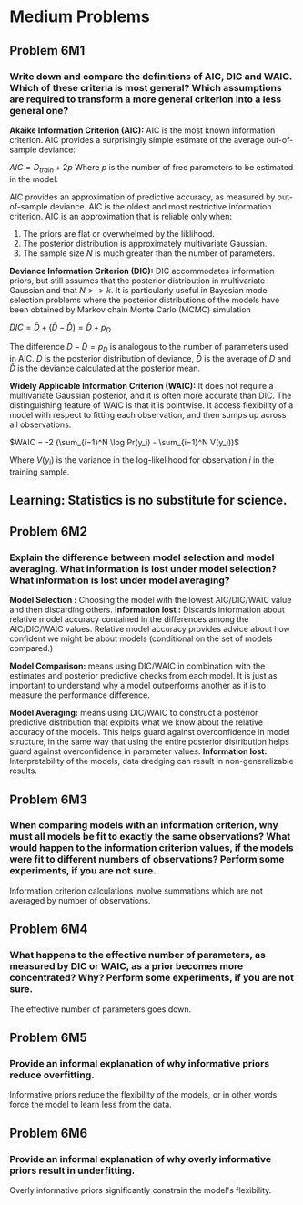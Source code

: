 # Medium Problems

## Problem 6M1  

### Write down and compare the definitions of AIC, DIC and WAIC. Which of these criteria is most general? Which assumptions are required to transform a more general criterion into a less general one?

**Akaike Information Criterion (AIC):** AIC is the most known information criterion. AIC provides a surprisingly simple estimate of the average out-of-sample deviance:

$AIC = D_{train} + 2p$
Where $p$ is the number of free parameters to be estimated in the model.

AIC provides an approximation of predictive accuracy, as measured by out-of-sample deviance. AIC is the oldest and most restrictive information criterion. AIC is an approximation that is reliable only when:

1. The priors are flat or overwhelmed by the liklihood.
2. The posterior distribution is approximately multivariate Gaussian.
3. The sample size $N$ is much greater than the number of parameters.

**Deviance Information Criterion (DIC):** DIC accommodates information priors, but still assumes that the posterior distribution in multivariate Gaussian and that $N >> k$.  It is particularly useful in Bayesian model selection problems where the posterior distributions of the models have been obtained by Markov chain Monte Carlo (MCMC) simulation

$DIC = \bar{D} + \left( \bar{D} - \hat{D}\right) = \bar{D} + p_D$

The difference $\bar{D} - \hat{D} = p_D$ is analogous to the number of parameters used in AIC. $D$  is the posterior distribution of deviance, $\bar{D}$ is the average of $D$ and $\hat{D}$ is the deviance calculated at the posterior mean.

**Widely Applicable Information Criterion (WAIC):** It does not require a multivariate Gaussian posterior, and it is often more accurate than DIC. The distinguishing feature of WAIC is that it is pointwise. It access flexibility of a model with respect to fitting each observation, and then sumps up across all observations.

$WAIC = -2 (\sum_{i=1}^N \log Pr(y_i) - \sum_{i=1}^N V(y_i))$

Where $V(y_i)$ is the variance in the log-likelihood for observation $i$ in the training sample.

## Learning: Statistics is no substitute for science.

## Problem 6M2  

### Explain the difference between model selection and model averaging. What information is lost under model selection? What information is lost under model averaging?

**Model Selection :** Choosing the model with the lowest AIC/DIC/WAIC value and then discarding others.
**Information lost :** Discards information about relative model accuracy contained in the differences among the AIC/DIC/WAIC values. Relative model accuracy provides advice about how confident we might be about models (conditional on the set of models compared.)
 
 **Model Comparison:** means using DIC/WAIC in combination with the estimates and posterior predictive checks from each model. It is just as important to understand why a model outperforms another as it is to measure the performance difference.

**Model Averaging:** means using DIC/WAIC to construct a posterior predictive distribution that exploits what we know about the relative accuracy of the models. This helps guard against overconfidence in model structure, in the same way that using the entire posterior distribution helps guard against overconfidence in parameter values.
**Information lost:** Interpretability of the models, data dredging can result in non-generalizable results.

## Problem 6M3 

### When comparing models with an information criterion, why must all models be fit to exactly the same observations? What would happen to the information criterion values, if the models were fit to different numbers of observations? Perform some experiments, if you are not sure.

Information criterion calculations involve summations which are not averaged by number of observations.

## Problem 6M4

### What happens to the effective number of parameters, as measured by DIC or WAIC, as a prior becomes more concentrated? Why? Perform some experiments, if you are not sure.

The effective number of parameters goes down.

## Problem 6M5

### Provide an informal explanation of why informative priors reduce overfitting.

Informative priors reduce the flexibility of the models, or in other words force the model to learn less from the data.

## Problem 6M6

### Provide an informal explanation of why overly informative priors result in underfitting.

Overly informative priors significantly constrain the model's flexibility.